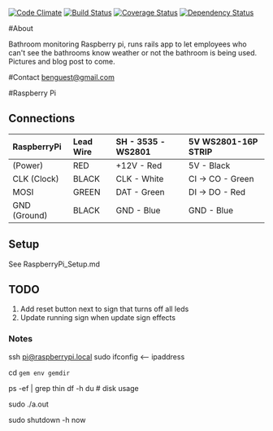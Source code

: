 [![Code Climate](https://codeclimate.com/github/bguest/bathrooms.png)](https://codeclimate.com/github/bguest/bathrooms) [![Build Status](https://travis-ci.org/bguest/bathrooms.png?branch=master)](https://travis-ci.org/bguest/bathrooms) [![Coverage Status](https://coveralls.io/repos/bguest/bathrooms/badge.png?branch=master)](https://coveralls.io/r/bguest/bathrooms?branch=master) [![Dependency Status](https://gemnasium.com/bguest/bathrooms.png)](https://gemnasium.com/bguest/bathrooms)

#About

Bathroom monitoring Raspberry pi, runs rails app to let employees who
can't see the bathrooms know weather or not the bathroom is being used. Pictures and blog post to
come.

#Contact
benguest@gmail.com

#Raspberry Pi

## Connections

| RaspberryPi  | Lead Wire | SH - 3535 -  WS2801 | 5V WS2801-16P STRIP |
|:-------------|:----------|:--------------------|:--------------------|
| (Power)      | RED       | +12V - Red          | 5V       - Black    |
| CLK (Clock)  | BLACK     | CLK  - White        | CI -> CO - Green    |
| MOSI         | GREEN     | DAT  - Green        | DI -> DO - Red      |
| GND (Ground) | BLACK     | GND  - Blue         | GND      - Blue     |

## Setup

See RaspberryPi_Setup.md

## TODO

1. Add reset button next to sign that turns off all leds
2. Update running sign when update sign effects

### Notes

ssh pi@raspberrypi.local
sudo ifconfig <— ipaddress

cd `gem env gemdir`

ps -ef | grep thin
df -h  du                 # disk usage

sudo ./a.out

sudo shutdown -h now
